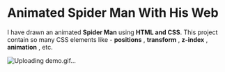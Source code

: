 # Animated Spider Man With His Web 

I have drawn an animated **Spider Man** using **HTML and CSS**. This project contain so many CSS elements like - **positions** , **transform** , **z-index** , **animation** , etc.

![Uploading demo.gif…]()
